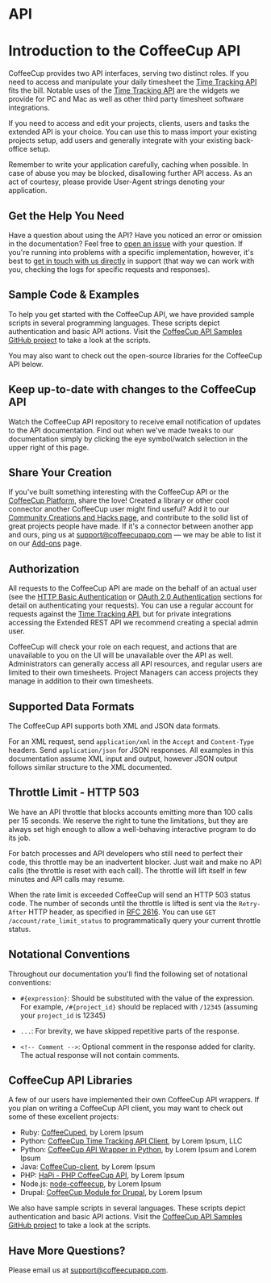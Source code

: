 API
===

# Introduction to the CoffeeCup API

CoffeeCup provides two API interfaces, serving two distinct roles. If you need to access and manipulate your daily timesheet the [Time Tracking API](https://github.com/coffeecupapp/api/blob/master/Sections/Time%20Tracking.md) fits the bill. Notable uses of the [Time Tracking API](https://github.com/coffeecupapp/api/blob/master/Sections/Time%20Tracking.md) are the widgets we provide for PC and Mac as well as other third party timesheet software integrations.

If you need to access and edit your projects, clients, users and tasks the extended API is your choice. You can use this to mass import your existing projects setup, add users and generally integrate with your existing back-office setup.

Remember to write your application carefully, caching when possible. In case of abuse you may be blocked, disallowing further API access. As an act of courtesy, please provide User-Agent strings denoting your application.

## Get the Help You Need

Have a question about using the API? Have you noticed an error or omission in the documentation? Feel free to [open an issue](http://github.com/coffeecupapp/api/issues/) with your question. If you're running into problems with a specific implementation, however, it's best to [get in touch with us directly](http://www.coffeecupapp.com/help/contact) in support (that way we can work with you, checking the logs for specific requests and responses).

## Sample Code & Examples

To help you get started with the CoffeeCup API, we have provided sample scripts in several programming languages. These scripts depict authentication and basic API actions. Visit the [CoffeeCup API Samples GitHub project](http://github.com/coffeecupapp/coffeecup_api_samples) to take a look at the scripts.

You may also want to check out the open-source libraries for the CoffeeCup API below.

## Keep up-to-date with changes to the CoffeeCup API

Watch the CoffeeCup API repository to receive email notification of updates to the API documentation. Find out when we've made tweaks to our documentation simply by clicking the eye symbol/watch selection in the upper right of this page.

## Share Your Creation

If you've built something interesting with the CoffeeCup API or the [CoffeeCup Platform](http://www.coffeecupapp.com/platform), share the love! Created a library or other cool connector another CoffeeCup user might find useful? Add it to our [Community Creations and Hacks page](https://github.com/coffeecupapp/api/wiki/Community-Creations-&-Hacks), and contribute to the solid list of great projects people have made. If it's a connector between another app and ours, ping us at [support@coffeecupapp.com](mailto:support@coffeecupapp.com) — we may be able to list it on our [Add-ons](http://www.coffeecupapp.com/add-ons) page.

## Authorization

All requests to the CoffeeCup API are made on the behalf of an actual user (see the [HTTP Basic Authentication](https://github.com/coffeecupapp/api/blob/master/Authentication/HTTP%20Basic.md) or [OAuth 2.0 Authentication](https://github.com/coffeecupapp/api/blob/master/Authentication/OAuth%202.0.md) sections for detail on authenticating your requests). You can use a regular account for requests against the [Time Tracking API](https://github.com/coffeecupapp/api/blob/master/Sections/Time%20Tracking.md), but for private integrations accessing the Extended REST API we recommend creating a special admin user.

CoffeeCup will check your role on each request, and actions that are unavailable to you on the UI will be unavailable over the API as well. Administrators can generally access all API resources, and regular users are limited to their own timesheets. Project Managers can access projects they manage in addition to their own timesheets.

## Supported Data Formats

The CoffeeCup API supports both XML and JSON data formats.

For an XML request, send `application/xml` in the `Accept` and `Content-Type` headers. Send `application/json` for JSON responses. All examples in this documentation assume XML input and output, however JSON output follows similar structure to the XML documented.

## Throttle Limit - HTTP 503

We have an API throttle that blocks accounts emitting more than 100 calls per 15 seconds. We reserve the right to tune the limitations, but they are always set high enough to allow a well-behaving interactive program to do its job.

For batch processes and API developers who still need to perfect their code, this throttle may be an inadvertent blocker. Just wait and make no API calls (the throttle is reset with each call). The throttle will lift itself in few minutes and API calls may resume.

When the rate limit is exceeded CoffeeCup will send an HTTP 503 status code. The number of seconds until the throttle is lifted is sent via the `Retry-After` HTTP header, as specified in [RFC 2616](http://tools.ietf.org/html/rfc2616#section-14.37). You can use `GET /account/rate_limit_status` to programmatically query your current throttle status.

## Notational Conventions

Throughout our documentation you'll find the following set of notational conventions:

* `#{expression}`: Should be substituted with the value of the expression. For example, `/#{project_id}` should be replaced with `/12345` (assuming your `project_id` is 12345)

* `...`: For brevity, we have skipped repetitive parts of the response.

* `<!-- Comment -->`: Optional comment in the response added for clarity. The actual response will not contain comments.

## CoffeeCup API Libraries

A few of our users have implemented their own CoffeeCup API wrappers. If you plan on writing a CoffeeCup API client, you may want to check out some of these excellent projects:

* Ruby: [CoffeeCuped](https://github.com/lorem/coffeecuped), by Lorem Ipsum
* Python: [CoffeeCup Time Tracking API Client](https://github.com/lorem/python-coffeecup), by Lorem Ipsum, LLC
* Python: [CoffeeCup API Wrapper in Python](http://github.com/lorem/CoffeeCup), by Lorem Ipsum and Lorem Ipsum
* Java: [CoffeeCup-client](http://github.com/lorem/coffeecup-client),  by Lorem Ipsum
* PHP: [HaPi - PHP CoffeeCup API](http://labs.lorem.com/coffeecup-api/),  by Lorem Ipsum
* Node.js: [node-coffeecup](https://github.com/lorem/node-coffeecup),  by Lorem Ipsum
* Drupal: [CoffeeCup Module for Drupal](http://lorem.org/project/coffeecup),  by Lorem Ipsum

We also have sample scripts in several languages. These scripts depict authentication and basic API actions. Visit the [CoffeeCup API Samples GitHub project](http://github.com/coffeecupapp/coffeecup_api_samples) to take a look at the scripts.

## Have More Questions?

Please email us at [support@coffeecupapp.com](mailto:support@coffeecupapp.com).
